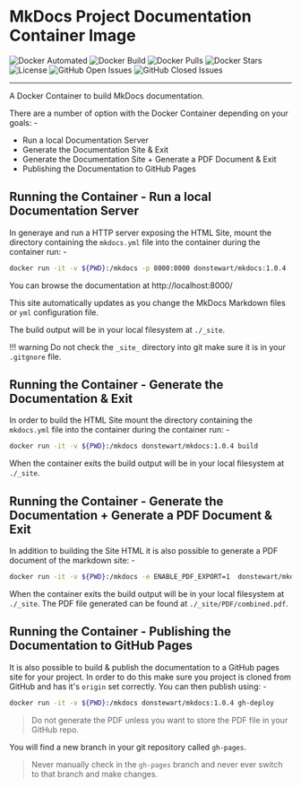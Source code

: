 
# MkDocs Project Documentation Container Image

![Docker Automated](https://img.shields.io/docker/cloud/automated/donstewart/mkdocs.svg?style=popout)
![Docker Build](https://img.shields.io/docker/cloud/build/donstewart/mkdocs.svg?style=popout)
![Docker Pulls](https://img.shields.io/docker/pulls/donstewart/mkdocs.svg?style=popout)
![Docker Stars](https://img.shields.io/docker/stars/donstewart/mkdocs.svg?style=popout)
![License](https://img.shields.io/github/license/donmstewart/mkdocs.svg?style=popout)
![GitHub Open Issues](https://img.shields.io/github/issues-raw/donmstewart/mkdocs.svg?style=popout)
![GitHub Closed Issues](https://img.shields.io/github/issues-closed-raw/donmstewart/mkdocs.svg?style=popout)

---

A Docker Container to build MkDocs documentation.

There are a number of option with the Docker Container depending on your goals: -

* Run a local Documentation Server
* Generate the Documentation Site & Exit
* Generate the Documentation Site + Generate a PDF Document & Exit
* Publishing the Documentation to GitHub Pages

## Running the Container - Run a local Documentation Server

In generaye and run a HTTP server exposing the HTML Site, mount the directory containing the `mkdocs.yml` file into the container during the container run: -

``` bash tabs="Bash"
docker run -it -v ${PWD}:/mkdocs -p 8000:8000 donstewart/mkdocs:1.0.4
```

You can browse the documentation at http://localhost:8000/

This site automatically updates as you change the MkDocs Markdown files or `yml` configuration file.

The build output will be in your local filesystem at `./_site`.

!!! warning
    Do not check the `_site_` directory into git make sure it is in your `.gitgnore` file.

## Running the Container - Generate the Documentation & Exit

In order to build the HTML Site mount the directory containing the `mkdocs.yml` file
into the container during the container run: -

``` bash tabs="Bash"
docker run -it -v ${PWD}:/mkdocs donstewart/mkdocs:1.0.4 build
```

When the container exits the build output will be in your local filesystem at `./_site`.

## Running the Container - Generate the Documentation + Generate a PDF Document & Exit

In addition to building the Site HTML it is also possible to generate a PDF document of the markdown site: -

``` bash tabs="Bash"
docker run -it -v ${PWD}:/mkdocs -e ENABLE_PDF_EXPORT=1  donstewart/mkdocs:1.0.4
```

When the container exits the build output will be in your local filesystem at `./_site`.
The PDF file generated can be found at `./_site/PDF/combined.pdf`.

## Running the Container - Publishing the Documentation to GitHub Pages

It is also possible to build & publish the documentation to a GitHub pages site for your project. In order to do this make sure you project is cloned from GitHub and has it's `origin` set correctly. You can then publish using: -

``` bash tabs="Bash"
docker run -it -v ${PWD}:/mkdocs donstewart/mkdocs:1.0.4 gh-deploy
```

> Do not generate the PDF unless you want to store the PDF file in your GitHub repo.

You will find a new branch in your git repository called `gh-pages`.

> Never manually check in the `gh-pages` branch and never ever switch to that branch and make changes.
